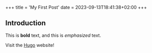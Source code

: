 +++
title = 'My First Post'
date = 2023-09-13T18:41:38+02:00
+++

## Introduction

This is **bold** text, and this is *emphasized* text.

Visit the [Hugo](https://gohugo.io) website!